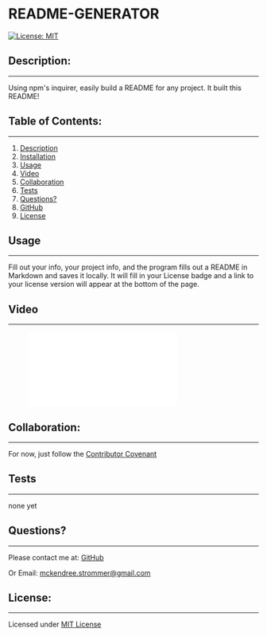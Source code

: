 # README-GENERATOR
  [![License: MIT](https://img.shields.io/badge/License-MIT-yellow.svg)](https://opensource.org/licenses/MIT)

  ## Description:
  ___
  Using npm's inquirer, easily build a README for any project. It built this README!

  ## Table of Contents:
  ___
  1) [Description](#description)
  2) [Installation](#installation)
  3) [Usage](#usage)
  4) [Video](#video)
  5) [Collaboration](#collaboration)
  6) [Tests](#tests)
  7) [Questions?](#questions?)
  8) [GitHub](#gitHub)
  9) [License](#data.license)

  ## Usage
  ___
  Fill out your info, your project info, and the program fills out a README in Markdown and saves it locally.  It will fill in your License badge and a link to your license version will appear at the bottom of the page. 

  ## Video
  ___
  <figure class="video_container">
  <iframe src=./assets/videos/demo-video frameborder="0" allowfullscreen="true"> </iframe>
  </figure>

  ## Collaboration:
  ___
  For now, just follow the [Contributor Covenant](https://www.contributor-covenant.org/)

  ## Tests
  ___
  none yet

  ## Questions?
  ___
  Please contact me at:
  [GitHub](https://github.com/Windowmac)
  
  Or Email:
  <mckendree.strommer@gmail.com>

  
  ## License: 
  ___
  Licensed under [MIT License](https://opensource.org/licenses/MIT)